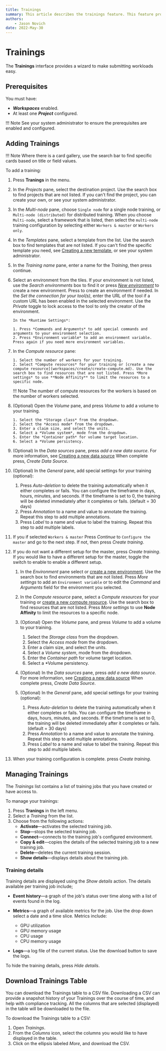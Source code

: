 ```yaml
---
title: Trainings
summary: This article describes the trainings feature. This feature provides a wizard like experience to submit training jobs.
authors:
    - Jason Novich
date: 2022-May-30
---
```

# Trainings

The **Trainings** interface provides a wizard to make submitting workloads easy.

## Prerequisites

You must have:

* ***Workspaces*** enabled.
* At least one ***Project*** configured.

!!! Note
    See your system administrator to ensure the prerequisites are enabled and configured.

## Adding Trainings

!!! Note
    Where there is a card gallery, use the search bar to find specific cards based on title or field values.

To add a training:

1. Press **Tranings** in the menu.
2. In the *Projects* pane, select the destination project. Use the search box to find projects that are not listed. If you can't find the project, you can create your own, or see your system administrator.
3. In the *Multi-node* pane, choose `Single node` for a single node training, or `Multi-node (distributed)` for distributed training. When you choose `Multi-node`, select a framework that is listed, then select the `multi-node` training configuration by selecting either `Workers & master` or `Workers only`.
4. In the *Templates* pane, select a template from the list. Use the search box to find templates that are not listed. If you can't find the specific template you need, see [Creating a new template](../../admin/admin-ui-setup/templates.md#creating-templates), or see your system administrator.
5. In the *Training name* pane, enter a name for the *Training*, then press continue.
6. Select an environment from the tiles. If your environment is not listed, use the *Search environments* box to find it or press [*New environment*](workspaces/create/create-env.md) to create a new environment. Press  to create an environment if needed. In the *Set the connection for your tool(s)*, enter the URL of the tool if a custom URL has been enabled in the selected environment. Use the *Private* toggle to lock access to the tool to only the creator of the environment.

       In the *Runtime Settings*:
    
       1. Press *Commands and Arguments* to add special commands and arguments to your environment selection.
       2. Press *Environment variable* to add an environment variable. Press again if you need more environment variables.
   
7. In the *Compute resource* pane:

       1. Select the number of workers for your training.
       2. Select *Compute resources* for your training or [create a new compute resource](workspaces/create/create-compute.md). Use the search box to find resources that are not listed. Press *More settings* to use **Node Affinity** to limit the resources to a specific node.

    !!! Note
        The number of compute resources for the workers is based on the number of workers selected.

8. (Optional) Open the *Volume* pane, and press *Volume* to add a volume to your training.

       1. Select the *Storage class* from the dropdown.
       2. Select the *Access mode* from the dropdown.
       3. Enter a claim size, and select the units.
       4. Select a *Volume system*, mode from the dropdown.
       5. Enter the *Container path* for volume target location.
       6. Select a *Volume persistency.

9.  (Optional) In the *Data sources* pane, press *add a new data source*. For more information, see [Creating a new data source](workspaces/create/create-ds.md) When complete press, *Create Data Source*.
10. (Optional) In the *General* pane, add special settings for your training (optional):

       1. Press *Auto-deletion* to delete the training automatically when it either completes or fails. You can configure the timeframe in days, hours, minutes, and seconds. If the timeframe is set to 0, the training will be deleted immediately after it completes or fails. (default = 30 days)
       2. Press *Annotation* to a name and value to annotate the training. Repeat this step to add multiple annotations.
       3. Press *Label* to a name and value to label the training. Repeat this step to add multiple labels.

11. If you if selected  `Workers & master` Press *Continue* to `Configure the master` and go to the next step. If not, then press *Create training*.

12. If you do not want a different setup for the master, press *Create training*. If you would like to have a different setup for the master, toggle the switch to enable to enable a different setup.

       1. In the *Environment* pane select or [create a new environment](workspaces/create/create-env.md). Use the search box to find environments that are not listed. Press *More settings* to add an `Environment variable` or to edit the *Command* and *Arguments* field for the environment you selected.
       2. In the *Compute resource* pane, select a *Compute resources* for your training or [create a new compute resource](workspaces/create/create-compute.md). Use the search box to find resources that are not listed. Press *More settings* to use **Node Affinity** to limit the resources to a specific node.
       3. (Optional) Open the *Volume* pane, and press *Volume* to add a volume to your training.

          1. Select the *Storage class* from the dropdown.
          2. Select the *Access mode* from the dropdown.
          3. Enter a claim size, and select the units.
          4. Select a *Volume system*, mode from the dropdown.
          5. Enter the *Container path* for volume target location.
          6. Select a *Volume persistency.

       4. (Optional) In the *Data sources* pane, press *add a new data source*. For more information, see [Creating a new data source](workspaces/create/create-ds.md) When complete press, *Create Data Source*.
       5. (Optional) In the *General* pane, add special settings for your training (optional):

          1. Press *Auto-deletion* to delete the training automatically when it either completes or fails. You can configure the timeframe in days, hours, minutes, and seconds. If the timeframe is set to 0, the training will be deleted immediately after it completes or fails. (default = 30 days)
          2. Press *Annotation* to a name and value to annotate the training. Repeat this step to add multiple annotations.
          3. Press *Label* to a name and value to label the training. Repeat this step to add multiple labels.

13. When your training configuration is complete. press *Create training*.

## Managing Trainings

The *Trainings* list contains a list of training jobs that you have created or have access to.

To manage your trainings:

1. Press **Tranings** in the left menu.
2. Select a *Training* from the list.
3. Choose from the following actions:
    * **Activate**&mdash;activates the selected training job.
    * **Stop**&mdash;stops the selected training job.
    * **Connect**&mdash;connects to the training job's configured environment.
    * **Copy & edit**&mdash;copies the details of the selected training job to a new training job.
    * **Delete**&mdash;deletes the current training session.
    * **Show details**&mdash;displays details about the training job.

### Training details

Training details are displayed using the *Show details* action. The details available per training job include;

* **Event history**&mdash;a graph of the job's status over time along with a list of events found in the log.
* **Metrics**&mdash;a graph of available metrics for the job. Use the drop down select a date and a time slice. Metrics include:

  * GPU utilization
  * GPU memory usage
  * CPU usage
  * CPU memory usage

* **Logs**&mdash;a log file of the current status. Use the download button to save the logs.

To hide the training details, press *Hide details*.

## Download Trainings Table

You can download the Trainings table to a CSV file. Downloading a CSV can provide a snapshot history of your Trainings over the course of time, and help with compliance tracking. All the columns that are selected (displayed) in the table will be downloaded to the file.

To download the Trainings table to a CSV:
1. Open *Trainings*.
2. From the *Columns* icon, select the columns you would like to have displayed in the table.
3. Click on the ellipsis labeled *More*, and download the CSV.
